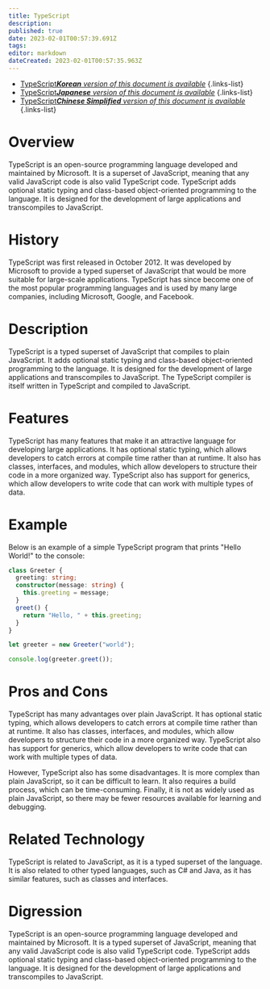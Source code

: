```yaml
---
title: TypeScript
description: 
published: true
date: 2023-02-01T00:57:39.691Z
tags: 
editor: markdown
dateCreated: 2023-02-01T00:57:35.963Z
---
```


- [TypeScript***Korean** version of this document is available*](/ko/Knowledge-base/Dictionary/typescript)
{.links-list}
- [TypeScript***Japanese** version of this document is available*](/ja/Knowledge-base/Dictionary/typescript)
{.links-list}
- [TypeScript***Chinese Simplified** version of this document is available*](/zh/Knowledge-base/Dictionary/typescript)
{.links-list}


# Overview
TypeScript is an open-source programming language developed and maintained by Microsoft. It is a superset of JavaScript, meaning that any valid JavaScript code is also valid TypeScript code. TypeScript adds optional static typing and class-based object-oriented programming to the language. It is designed for the development of large applications and transcompiles to JavaScript.

# History
TypeScript was first released in October 2012. It was developed by Microsoft to provide a typed superset of JavaScript that would be more suitable for large-scale applications. TypeScript has since become one of the most popular programming languages and is used by many large companies, including Microsoft, Google, and Facebook.

# Description
TypeScript is a typed superset of JavaScript that compiles to plain JavaScript. It adds optional static typing and class-based object-oriented programming to the language. It is designed for the development of large applications and transcompiles to JavaScript. The TypeScript compiler is itself written in TypeScript and compiled to JavaScript.

# Features
TypeScript has many features that make it an attractive language for developing large applications. It has optional static typing, which allows developers to catch errors at compile time rather than at runtime. It also has classes, interfaces, and modules, which allow developers to structure their code in a more organized way. TypeScript also has support for generics, which allow developers to write code that can work with multiple types of data.

# Example
Below is an example of a simple TypeScript program that prints "Hello World!" to the console:

```typescript
class Greeter {
  greeting: string;
  constructor(message: string) {
    this.greeting = message;
  }
  greet() {
    return "Hello, " + this.greeting;
  }
}

let greeter = new Greeter("world");

console.log(greeter.greet());
```

# Pros and Cons
TypeScript has many advantages over plain JavaScript. It has optional static typing, which allows developers to catch errors at compile time rather than at runtime. It also has classes, interfaces, and modules, which allow developers to structure their code in a more organized way. TypeScript also has support for generics, which allow developers to write code that can work with multiple types of data.

However, TypeScript also has some disadvantages. It is more complex than plain JavaScript, so it can be difficult to learn. It also requires a build process, which can be time-consuming. Finally, it is not as widely used as plain JavaScript, so there may be fewer resources available for learning and debugging.

# Related Technology
TypeScript is related to JavaScript, as it is a typed superset of the language. It is also related to other typed languages, such as C# and Java, as it has similar features, such as classes and interfaces.

# Digression
TypeScript is an open-source programming language developed and maintained by Microsoft. It is a typed superset of JavaScript, meaning that any valid JavaScript code is also valid TypeScript code. TypeScript adds optional static typing and class-based object-oriented programming to the language. It is designed for the development of large applications and transcompiles to JavaScript.